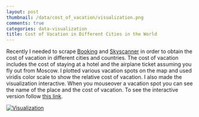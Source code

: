 ```yaml
---
layout: post
thumbnail: /data/cost_of_vacation/visualization.png
comments: true
categories: data-visualization
title: Cost of Vacation in Different Cities in the World
---
```


Recently I needed to scrape [Booking](http://www.booking.com) and [Skyscanner](http://www.skyscanner.com) in order to obtain the cost of vacation in different cities and countries. The cost of vacation includes the cost of staying at a hotel and the airplane ticket assuming you fly out from Moscow. I plotted various vacation spots on the map and used viridis color scale to show the relative cost of vacation. I also made the visualization interactive. When you mouseover a vacation spot you can see the name of the place and the cost of vacation. To see the interactive version follow [this link](/data/cost_of_vacation/index.html).

[![Visualization]({{page.thumbnail}})](/data/cost_of_vacation/index.html)
